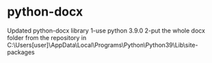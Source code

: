 # python-docx
Updated python-docx library
1-use python 3.9.0
2-put the whole docx folder from the repository  in C:\Users\[user]\AppData\Local\Programs\Python\Python39\Lib\site-packages
